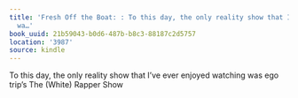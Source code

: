 ```yaml
---
title: 'Fresh Off the Boat: : To this day, the only reality show that I’ve ever enjoyed
  wa…'
book_uuid: 21b59043-b0d6-487b-b8c3-88187c2d5757
location: '3987'
source: kindle
---
```


To this day, the only reality show that I’ve ever enjoyed watching was ego trip’s The (White) Rapper Show